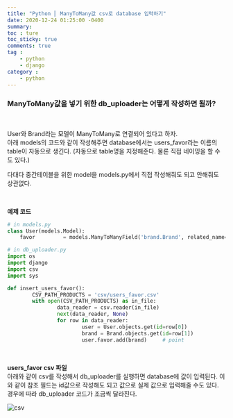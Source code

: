 ```yaml
---
title: "Python ⎜ ManyToMany값 csv로 database 입력하기"
date: 2020-12-24 01:25:00 -0400
summary: 
toc : ture
toc_sticky: true
comments: true
tag : 
    - python
    - django
category : 
    - python
---
```


### ManyToMany값을 넣기 위한 db_uploader는 어떻게 작성하면 될까?

<br>

User와 Brand라는 모델이 ManyToMany로 연결되어 있다고 하자.  
아래 models의 코드와 같이 작성해주면 database에서는 users_favor라는 이름의 table이 자동으로 생긴다. (자동으로 table명을 지정해준다. 물론 직접 네이밍을 할 수도 있다.)  

다대다 중간테이블을 위한 model을 models.py에서 직접 작성해줘도 되고 안해줘도 상관없다.


<br>

**예제 코드**

```python
# in models.py
class User(models.Model):
    favor         = models.ManyToManyField('brand.Brand', related_name='favors')
```

```python
# in db_uploader.py
import os
import django
import csv
import sys

def insert_users_favor():
        CSV_PATH_PRODUCTS = 'csv/users_favor.csv'
        with open(CSV_PATH_PRODUCTS) as in_file:
                data_reader = csv.reader(in_file)
                next(data_reader, None)
                for row in data_reader:
                        user = User.objects.get(id=row[0])
                        brand = Brand.objects.get(id=row[1])
                        user.favor.add(brand)     # point
```

<br>

**users_favor csv 파일**   
아래와 같이 csv를 작성해서 db_uploader를 실행하면 database에 값이 입력된다. 이와 같이 참조 필드는 id값으로 작성해도 되고 값으로 실제 값으로 입력해줄 수도 있다.  
경우에 따라 db_uploader 코드가 조금씩 달라진다.

![csv](https://i.ibb.co/p2G6ZWb/image.png)